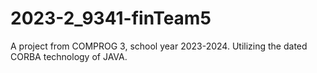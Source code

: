 # 2023-2_9341-finTeam5

A project from COMPROG 3, school year 2023-2024. Utilizing the dated CORBA technology of JAVA. 
